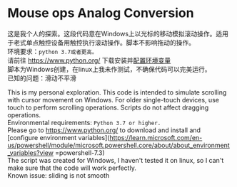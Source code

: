 # Mouse ops Analog Conversion

这是我个人的探索。这段代码意在Windows上以光标的移动模拟滚动操作。适用于老式单点触控设备用触控执行滚动操作。脚本不影响拖动的操作。  
环境要求：`python 3.7或者更高。`  
请前往 https://www.python.org/ 下载安装并[配置环境变量](https://learn.microsoft.com/en-us/powershell/module/microsoft.powershell.core/about/about_environment_variables?view=powershell-7.3)  
脚本为Windows创建，在linux上我未作测试，不确保代码可以完美运行。  
已知的问题：滑动不平滑  

This is my personal exploration. This code is intended to simulate scrolling with cursor movement on Windows. For older single-touch devices, use touch to perform scrolling operations. Scripts do not affect dragging operations.  
Environmental requirements: `Python 3.7 or higher. `  
Please go to https://www.python.org/ to download and install and [configure environment variables](https://learn.microsoft.com/en-us/powershell/module/microsoft.powershell.core/about/about_environment_variables?view =powershell-7.3)  
The script was created for Windows, I haven't tested it on linux, so I can't make sure that the code will work perfectly.  
Known issue: sliding is not smooth
